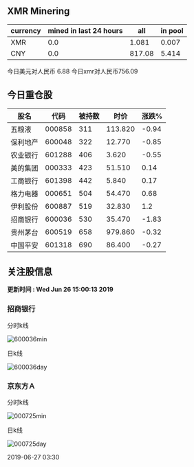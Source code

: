 ## XMR Minering

|currency|mined in last 24 hours|all|in pool|
|---|---|---|---|
|XMR|0.0|1.081|0.007|
|CNY|0.0|817.08|5.414|

今日美元对人民币 6.88	今日xmr对人民币756.09


## 今日重仓股 

|股名|代码|被持数|时价|涨跌%|
|---|---|---|---|---|
|五粮液|000858|311|113.820|-0.94|
|保利地产|600048|322|12.770|-0.85|
|农业银行|601288|406|3.620|-0.55|
|美的集团|000333|423|51.510|0.14|
|工商银行|601398|442|5.840|0.17|
|格力电器|000651|504|54.470|0.68|
|伊利股份|600887|519|32.830|1.2|
|招商银行|600036|530|35.470|-1.83|
|贵州茅台|600519|658|979.860|-0.32|
|中国平安|601318|690|86.400|-0.27|

## 关注股信息
**更新时间 : Wed Jun 26 15:00:13 2019**
### 招商银行 
分时k线

![600036min](http://image.sinajs.cn/newchart/min/n/sh600036.gif)

日k线

![600036day](http://image.sinajs.cn/newchart/daily/n/sh600036.gif)

### 京东方Ａ 
分时k线

![000725min](http://image.sinajs.cn/newchart/min/n/sz000725.gif)

日k线

![000725day](http://image.sinajs.cn/newchart/daily/n/sz000725.gif)

2019-06-27 03:30